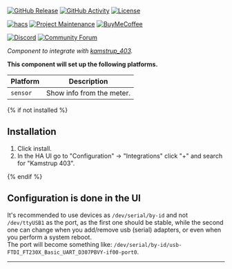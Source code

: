 [![GitHub Release][releases-shield]][releases]
[![GitHub Activity][commits-shield]][commits]
[![License][license-shield]][license]

[![hacs][hacsbadge]][hacs]
[![Project Maintenance][maintenance-shield]][user_profile]
[![BuyMeCoffee][buymecoffeebadge]][buymecoffee]

[![Discord][discord-shield]][discord]
[![Community Forum][forum-shield]][forum]

_Component to integrate with [kamstrup_403][kamstrup_403]._

**This component will set up the following platforms.**

Platform | Description
-- | --
`sensor` | Show info from the meter.

{% if not installed %}
## Installation

1. Click install.
1. In the HA UI go to "Configuration" -> "Integrations" click "+" and search for "Kamstrup 403".

{% endif %}


## Configuration is done in the UI

It's recommended to use devices as `/dev/serial/by-id` and not `/dev/ttyUSB1` as the port, as the first one should be stable, while the second one can change when you add/remove usb (serial) adapters, or even when you perform a system reboot.  
The port will become something like: `/dev/serial/by-id/usb-FTDI_FT230X_Basic_UART_D307PBVY-if00-port0`.

***

[kamstrup_403]: https://github.com/golles/ha-kamstrup_403
[buymecoffee]: https://www.buymeacoffee.com/golles
[buymecoffeebadge]: https://img.shields.io/badge/buy%20me%20a%20coffee-donate-yellow.svg?style=for-the-badge
[commits-shield]: https://img.shields.io/github/commit-activity/y/golles/ha-kamstrup_403.svg?style=for-the-badge
[commits]: https://github.com/golles/ha-kamstrup_403/commits/main
[hacs]: https://hacs.xyz
[hacsbadge]: https://img.shields.io/badge/HACS-Custom-orange.svg?style=for-the-badge
[discord]: https://discord.gg/Qa5fW2R
[discord-shield]: https://img.shields.io/discord/330944238910963714.svg?style=for-the-badge
[forum-shield]: https://img.shields.io/badge/community-forum-brightgreen.svg?style=for-the-badge
[forum]: https://community.home-assistant.io/
[license]: https://github.com/golles/ha-kamstrup_403/blob/main/LICENSE
[license-shield]: https://img.shields.io/github/license/golles/ha-kamstrup_403.svg?style=for-the-badge
[maintenance-shield]: https://img.shields.io/badge/maintainer-golles-blue.svg?style=for-the-badge
[releases-shield]: https://img.shields.io/github/release/golles/ha-kamstrup_403.svg?style=for-the-badge
[releases]: https://github.com/golles/ha-kamstrup_403/releases
[user_profile]: https://github.com/golles
